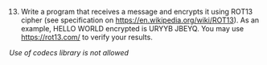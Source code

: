13. Write a program that receives a message and encrypts it using ROT13 cipher (see specification on https://en.wikipedia.org/wiki/ROT13). As an example, HELLO WORLD encrypted is URYYB JBEYQ. You may use https://rot13.com/ to verify your results.

_Use of codecs library is not allowed_
